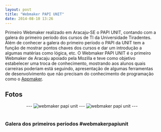 ```yaml
---
layout: post
title: "Webmaker PAPI UNIT"
date: 2014-08-10 13:26
---
```


<p class="txt-post">
    Primeiro Webmaker realizado em Aracaju-SE o PAPI UNIT, contando com a galera do primeiro período dos cursos de TI da Universidade Tiradentes.

<br/>
    Além de conhecer a galera do primeiro período o PAPI da UNIT tem a função de mostrar pontos chaves dos cursos e dar um introdução a algumas matérias como lógica, etc. O Webmaker PAPI UNIT é o primeiro Webmaker de Aracaju apoiado pela Mozilla e teve como objetivo estabelecer uma troca de conhecimento, mostrando aos alunos quais carreiras poderiam está seguindo, apresentação de algumas ferramentas de desenvolvimento que não precisam do conhecimento de programação como o <a href="https://apps.webmaker.org/designer">Appmaker</a>.
</p>
</hr>
<h2>Fotos</h2>
<div style="text-align:center;">
---
<img src="http://rafaeltavares.co/public/img/posts/talk_webmaker_1.jpg" alt="webmaker papi unit"/>
---
<img src="http://rafaeltavares.co/public/img/posts/talk_webmaker_2.jpg" alt="webmaker papi unit"/>
---
</div>
</br>
<h3>Galera dos primeiros períodos #webmakerpapiunit</h3>

<script type="text/javascript">
    /* * * CONFIGURATION VARIABLES: EDIT BEFORE PASTING INTO YOUR WEBPAGE * * */
    var disqus_shortname = 'rafaeltavares'; // required: replace example with your forum shortname

    /* * * DON'T EDIT BELOW THIS LINE * * */
    (function() {
        var dsq = document.createElement('script'); dsq.type = 'text/javascript'; dsq.async = true;
        dsq.src = '//' + disqus_shortname + '.disqus.com/embed.js';
        (document.getElementsByTagName('head')[0] || document.getElementsByTagName('body')[0]).appendChild(dsq);
    })();
</script>